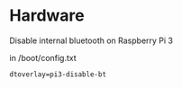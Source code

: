 # Hardware

Disable internal bluetooth on Raspberry Pi 3

in /boot/config.txt

```
dtoverlay=pi3-disable-bt
```
